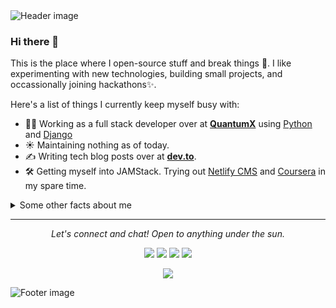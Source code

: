 <img src="https://github.com/mrkp/mrkp/blob/master/header.png?raw=true" alt="Header image">

### Hi there 👋

This is the place where I open-source stuff and break things :rofl:. I like experimenting with new technologies, building small projects, and occassionally joining hackathons✨.

Here's a list of things I currently keep myself busy with:

- :man_technologist: Working as a full stack developer over at **[QuantumX](https://www.quantumx.dev/)** using [Python](https://www.python.org/) and [Django](https://www.djangoproject.com/)
- ☀️ Maintaining nothing as of today.
- ✍️ Writing tech blog posts over at **[dev.to](https://dev.to/mrkaushalp)**.
- 🛠 Getting myself into JAMStack. Trying out [Netlify CMS](https://www.netlifycms.org/) and [Coursera](https://www.coursera.org/) in my spare time.

<details>
  <summary>Some other facts about me</summary>
  <br>
  <p><i>Siri play ME! by Taylor Swift ft. Brendon Urie 🎶</i><p>

  - 🔭 I’m currently working on something cool :wink:
  - 🌱 I’m currently learning Python, Django, JavaScript and Blockchain.<!-- - 👯 I’m looking to collaborate on ... -->
  - 🤔 I’m looking for help with Django
  - 💬 Ask me about anything related to Javascript/Python
  - 📫 How to reach me: [@mr.kaushal.p](https://www.instagram.com/mr.kaushal.p)
  - 😄 Pronouns: He/Him/His
  - ⚡ Fun fact: I :heart: :man_technologist:

  ![My github stats](https://github-readme-stats.vercel.app/api?username=mrkaushal&show_icons=true)
</details>

<hr>
<p align="center">
  <i>Let's connect and chat! Open to anything under the sun.</i>

  <p align="center">
    <a href="https://instagram.com/mr.kaushal.p" alt="Instagram"><img src="https://github.com/mrkaushal/mrkaushal/blob/master/Icons/instagram.gif"></a>
    <a href="https://twitter.com/mr_kaushal_p" alt="Twitter"><img src="https://github.com/mrkaushal/mrkaushal/blob/master/Icons/twitter.gif"></a>
    <a href="https://www.linkedin.com/in/mrkaushalp/" alt="Linkedin"><img src="https://github.com/mrkaushal/mrkaushal/blob/master/Icons/linkedin-2.gif"></a>
    <a href="mailto:mr.kaushal.p@gmail.com" alt="Contact me"><img src="https://github.com/mrkaushal/mrkaushal/blob/master/Icons/mail.png"></a>
    <!-- <a href="javascript:void(0)" alt="My site"><img src="https://raw.githubusercontent.com/mrkp/mrkp/master/src/external-link-line.svg"></a> -->
  </p>

  <p align="center">
    <img align="center" src="https://visitor-badge.glitch.me/badge?page_id=mrkp.visitor-badge">
  </p>
</p>

<img src="https://raw.githubusercontent.com/mrkp/mrkp/master/footer.png" alt="Footer image">
